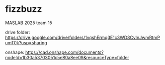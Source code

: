 # fizzbuzz

MASLAB 2025 team 15

drive folder: https://drive.google.com/drive/folders/1vqshErmq3E1c3WD8CvInJwmRtmPumT0k?usp=sharing

onshape: https://cad.onshape.com/documents?nodeId=1b30a53703051c5e80a8ee09&resourceType=folder
